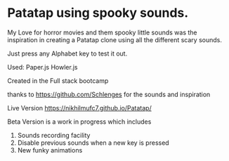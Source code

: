 # Patatap using spooky sounds.

My Love for horror movies and them spooky little sounds was the inspiration in creating a Patatap clone using all the different scary sounds. 

Just press any Alphabet key to test it out.

Used:
Paper.js
Howler.js

  Created in the Full stack bootcamp

thanks to https://github.com/Schlenges for the sounds and inspiration

Live Version https://nikhilmufc7.github.io/Patatap/

Beta Version is a work in progress which includes
1. Sounds recording facility
2. Disable previous sounds when a new key is pressed
3. New funky animations
